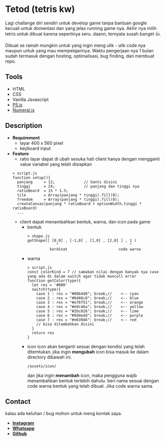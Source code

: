 # Tetod (tetris kw)
Lagi challange diri sendiri untuk develop game tanpa bantuan google kecuali untuk domentasi dan yang jelas running game nya. Akhir nya milih tetris untuk dibuat karena sepertinya seru. daann, ternyata susah banget :thumbsup:.

Dibuat se ramah mungkin untuk yang ingin meng ulik - ulik code nya maupun untuk yang mau mempelajarinya. Waktu pengerjaan nya 1 bulan sudah termasuk dengan hosting, optimalisasi, bug finding, dan membuat repo.

## Tools
- HTML
- CSS
- Vanilla Javascript
- [P5.js](https://p5js.org/)
- [Numeral.js](http://numeraljs.com/)

## Description
- **Requirement**
  - layar 400 x 560 pixel
  - keyboard input
- **Feature**
  - ratio layar dapat di ubah sesuka hati client hanya dengan mengganti value variabel yang telah disiapkan
  ```
  > script.js
  function setup(){
	panjang     = 12;             // Ganti disini
	tinggi      = 24;             // panjang dan tinggi nya
	ratioBoard  = 15 * 1.5;
	tile        = Array(panjang * tinggi).fill(0);
	freedom     = Array(panjang * tinggi).fill(0);
	createCanvas(panjang * ratioBoard + optionWidth,tinggi * ratioBoard)
    ...
  ```
  - client dapat menambahkan bentuk, warna, dan icon pada game
    - bentuk
      ```
      > shape.js
      getShape([ [0,0] , [-1,0] , [1,0] , [2,0] ] , 1 )
                   ^                                ^
                kordinat                       code warna
      ```
    - warna
      ```
      > script.js
      const colorKind = 7 // samakan nilai dengan banyak nya case yang ada di dalam switch agar tidak muncull error
      function getColor(type){
        let res = '#000'
        switch(type){
          case 1 : res = "#00b4d8"; break;//	<-- cyan
          case 2 : res = "#0466c8"; break;//	<-- blue
          case 3 : res = "#e76f51"; break;//	<-- orange
          case 4 : res = "#e9c46a"; break;//	<-- yellow
          case 5 : res = "#2bc016"; break;//	<-- lime
          case 6 : res = "#9d4edd"; break;//	<-- purple
          case 7 : res = "#e63946"; break;//	<-- red
          // bisa ditambahkan disini
        }
        return res
      }
      ```
    - icon
	icon akan berganti sesuai dengan kondisi yang telah ditemtukan. jika ingin **mengubah** icon bisa masuk ke dalam directory dibawah ini.
		```
		/assets/icon/
		```
		dan jika ingin **menambah** icon, maka pengguna wajib menambahkan bentuk terlebih dahulu. beri nama sesuai dengan code warna bentuk yang telah dibuat. Jika code warna sama.

## Contact
kalau ada keluhan / bug mohon untuk meng kontak saya.
- [**Instagram**](https://www.instagram.com/faeest/)
- [**Whatsapp**](https://wa.link/4b649e)
- [**Github**](https://github.com/SiMamank115?tab=repositories)





